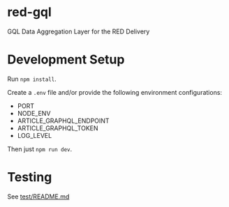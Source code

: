 # red-gql
GQL Data Aggregation Layer for the RED Delivery

# Development Setup
Run `npm install`.

Create a `.env` file and/or provide the following environment configurations:
- PORT
- NODE_ENV
- ARTICLE_GRAPHQL_ENDPOINT
- ARTICLE_GRAPHQL_TOKEN
- LOG_LEVEL

Then just `npm run dev`.

# Testing
See [test/README.md](test/README.md)